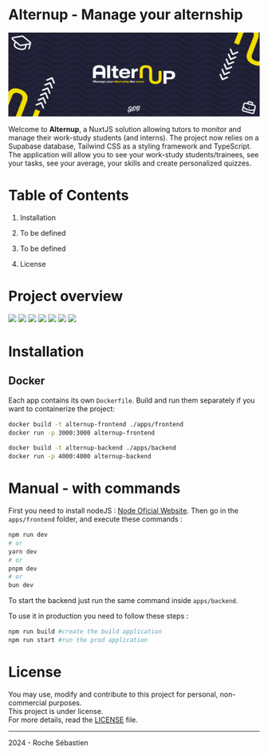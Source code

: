 # Alternup - Manage your alternship

![Image Description](docs/readme_cover.jpg)  

Welcome to **Alternup**, a NuxtJS solution allowing tutors to monitor and manage their work-study students (and interns). The project now relies on a Supabase database, Tailwind CSS as a styling framework and TypeScript. The application will allow you to see your work-study students/trainees, see your tasks, see your average, your skills and create personalized quizzes.



# Table of Contents

1. Installation

2. To be defined

3. To be defined

4. License

# Project overview
[![](https://img.shields.io/badge/Nuxt-00DC82?style=for-the-badge&logo=nuxtdotjs&logoColor=white)](https://nuxt.com)
[![](https://img.shields.io/badge/TypeScript-007ACC?style=for-the-badge&logo=typescript&logoColor=white)](https://www.typescriptlang.org/)
[![](https://img.shields.io/badge/Tailwind_CSS-38B2AC?style=for-the-badge&logo=tailwind-css&logoColor=white)](https://tailwindcss.com/)
[![](https://img.shields.io/badge/Node.js-43853D?style=for-the-badge&logo=node.js&logoColor=white)](https://nodejs.org/en)
[![](https://img.shields.io/badge/Supabase-3ECF8E?style=for-the-badge&logo=supabase&logoColor=white)](https://supabase.com/)
[![](https://img.shields.io/badge/npm-CB3837?style=for-the-badge&logo=npm&logoColor=white)](https://www.npmjs.com/)
[![](https://img.shields.io/badge/figma-%23F24E1E.svg?style=for-the-badge&logo=figma&logoColor=white)](https://www.figma.com)

# Installation 

## Docker

Each app contains its own `Dockerfile`. Build and run them separately if you want
to containerize the project:

```bash
docker build -t alternup-frontend ./apps/frontend
docker run -p 3000:3000 alternup-frontend
```

```bash
docker build -t alternup-backend ./apps/backend
docker run -p 4000:4000 alternup-backend
```

# Manual - with commands

First you need to install nodeJS : [Node Oficial Website](https://nodejs.org/en).
Then go in the `apps/frontend` folder, and execute these commands :
```bash
npm run dev
# or
yarn dev
# or
pnpm dev
# or
bun dev
```
To start the backend just run the same command inside `apps/backend`.

To use it in production you need to follow these steps :
```bash
npm run build #create the build application
npm run start #run the prod application
```
# License

You may use, modify and contribute to this project for personal, non-commercial purposes.  
This project is under license.  
For more details, read the [LICENSE](LICENSE) file.

---
2024 - Roche Sébastien